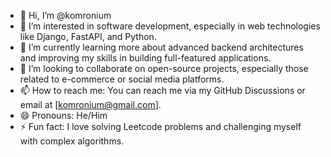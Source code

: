 - 👋 Hi, I’m @komronium
- 👀 I’m interested in software development, especially in web technologies like Django, FastAPI, and Python.
- 🌱 I’m currently learning more about advanced backend architectures and improving my skills in building full-featured applications.
- 💞️ I’m looking to collaborate on open-source projects, especially those related to e-commerce or social media platforms.
- 📫 How to reach me: You can reach me via my GitHub Discussions or email at [komronium@gmail.com].
- 😄 Pronouns: He/Him
- ⚡ Fun fact: I love solving Leetcode problems and challenging myself with complex algorithms.
